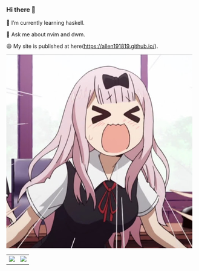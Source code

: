 ### Hi there 👋


🌱 I’m currently learning haskell.

💬 Ask me about nvim and dwm.

😄 My site is published at here(https://allen191819.github.io/).

![qianhua](qianhua.jpg) 
<!--
**Allen191819/Allen191819** is a ✨ _special_ ✨ repository because its `README.md` (this file) appears on your GitHub profile.

Here are some ideas to get you started:

- 🔭 I’m currently working on ...
- 👯 I’m looking to collaborate on ...
- 🤔 I’m looking for help with ...
- 📫 How to reach me: ...

- ⚡ Fun fact: ...
-->
<table border="0">
  <tr>
    <td>
      <a href="#TOP">
        <img src="https://github-readme-stats.vercel.app/api/top-langs/?username=Allen191819&layout=compact&hide=VHDL,javascript&langs_count=8&hide_border=true&theme=tokyonight" style="color:gray;cursor:pointer;pointer-events:none;">
      </a>
    </td>
    <td>
      <a href="#TOP">
        <img src="https://github-readme-stats.vercel.app/api?username=Allen191819&count_private=true&show_icons=true&theme=tokyonight&hide_border=true" style="color:gray;cursor:pointer;pointer-events:none;">
      </a>
    </td>
  </tr>
</table>


